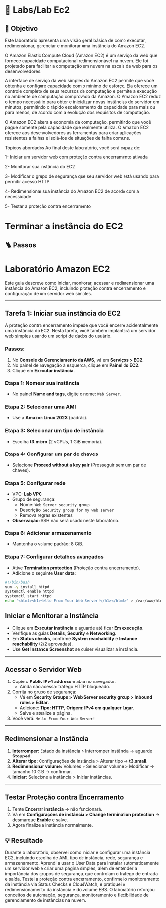 # 🧪 Labs/Lab Ec2

## 🎯 Objetivo
Este laboratório apresenta uma visão geral básica de como executar, redimensionar, gerenciar e monitorar uma instância do Amazon EC2.

O Amazon Elastic Compute Cloud (Amazon EC2) é um serviço da web que fornece capacidade computacional redimensionável na nuvem. Ele foi projetado para facilitar a computação em nuvem na escala da web para os desenvolvedores.

A interface de serviço da web simples do Amazon EC2 permite que você obtenha e configure capacidade com o mínimo de esforço. Ela oferece um controle completo de seus recursos de computação e permite a execução no ambiente de computação comprovado da Amazon. O Amazon EC2 reduz o tempo necessário para obter e inicializar novas instâncias do servidor em minutos, permitindo o rápido escalonamento da capacidade para mais ou para menos, de acordo com a evolução dos requisitos de computação.

O Amazon EC2 altera a economia da computação, permitindo que você pague somente pela capacidade que realmente utiliza. O Amazon EC2 oferece aos desenvolvedores as ferramentas para criar aplicações resistentes a falhas e isolá-los de situações de falha comuns.

Tópicos abordados
Ao final deste laboratório, você será capaz de:

1- Iniciar um servidor web com proteção contra encerramento ativada

2- Monitorar sua instância do EC2

3- Modificar o grupo de segurança que seu servidor web está usando para permitir acesso HTTP

4- Redimensionar sua instância do Amazon EC2 de acordo com a necessidade

5- Testar a proteção contra encerramento

# Terminar a instância do EC2

## 🪜 Passos
# Laboratório Amazon EC2

Este guia descreve como iniciar, monitorar, acessar e redimensionar uma instância do Amazon EC2, incluindo proteção contra encerramento e configuração de um servidor web simples.

---

## Tarefa 1: Iniciar sua instância do EC2

A proteção contra encerramento impede que você encerre acidentalmente uma instância do EC2. Nesta tarefa, você também implantará um servidor web simples usando um script de dados do usuário.

### Passos:

1. No **Console de Gerenciamento da AWS**, vá em **Serviços > EC2**.
2. No painel de navegação à esquerda, clique em **Painel do EC2**.
3. Clique em **Executar instância**.

### Etapa 1: Nomear sua instância
- No painel **Name and tags**, digite o nome: `Web Server`.

### Etapa 2: Selecionar uma AMI
- Use a **Amazon Linux 2023** (padrão).

### Etapa 3: Selecionar um tipo de instância
- Escolha **t3.micro** (2 vCPUs, 1 GiB memória).

### Etapa 4: Configurar um par de chaves
- Selecione **Proceed without a key pair** (Prosseguir sem um par de chaves).

### Etapa 5: Configurar rede
- VPC: **Lab VPC**
- Grupo de segurança:
  - Nome: `Web Server security group`
  - Descrição: `Security group for my web server`
  - Remova regras existentes
- **Observação:** SSH não será usado neste laboratório.

### Etapa 6: Adicionar armazenamento
- Mantenha o volume padrão: 8 GiB.

### Etapa 7: Configurar detalhes avançados
- Ative **Termination protection** (Proteção contra encerramento).
- Adicione o seguinte **User data**:

```bash
#!/bin/bash
yum -y install httpd
systemctl enable httpd
systemctl start httpd
echo '<html><h1>Hello From Your Web Server!</h1></html>' > /var/www/html/index.html 
```
## Iniciar e Monitorar a Instância

- Clique em **Executar instância** e aguarde até ficar **Em execução**.
- Verifique as guias **Details**, **Security** e **Networking**.
- Em **Status checks**, confirme **System reachability** e **Instance reachability** (2/2 aprovadas).
- Use **Get Instance Screenshot** se quiser visualizar a instância.

---

## Acessar o Servidor Web

1. Copie o **Public IPv4 address** e abra no navegador.
   - Ainda não acessa: tráfego HTTP bloqueado.
2. Corrija no grupo de segurança:
   - Vá em **Security Groups > Web Server security group > Inbound rules > Editar**.
   - Adicione: **Tipo: HTTP**, **Origem: IPv4 em qualquer lugar**.
   - Salve e atualize a página.
3. Você verá: `Hello From Your Web Server!`

---

## Redimensionar a Instância

1. **Interromper:** Estado da instância > Interromper instância → aguarde **Stopped**.
2. **Alterar tipo:** Configurações de instância > Alterar tipo → **t3.small**.
3. **Redimensionar volume:** Volumes > Selecionar volume > Modificar → tamanho 10 GiB → confirmar.
4. **Iniciar:** Selecione a instância > Iniciar instâncias.

---

## Testar Proteção contra Encerramento

1. Tente **Encerrar instância** → não funcionará.
2. Vá em **Configurações de instância > Change termination protection** → desmarque **Enable** e salve.
3. Agora finalize a instância normalmente.


## 💡 Resultado
Durante o laboratório, observei como iniciar e configurar uma instância EC2, incluindo escolha de AMI, tipo de instância, rede, segurança e armazenamento. Aprendi a usar o User Data para instalar automaticamente um servidor web e criar uma página simples, além de entender a importância dos grupos de segurança, que controlam o tráfego de entrada e saída. Testei a proteção contra encerramento, confirmei o monitoramento da instância via Status Checks e CloudWatch, e pratiquei o redimensionamento da instância e do volume EBS. O laboratório reforçou conceitos de automação, segurança, monitoramento e flexibilidade de gerenciamento de instâncias na nuvem.
